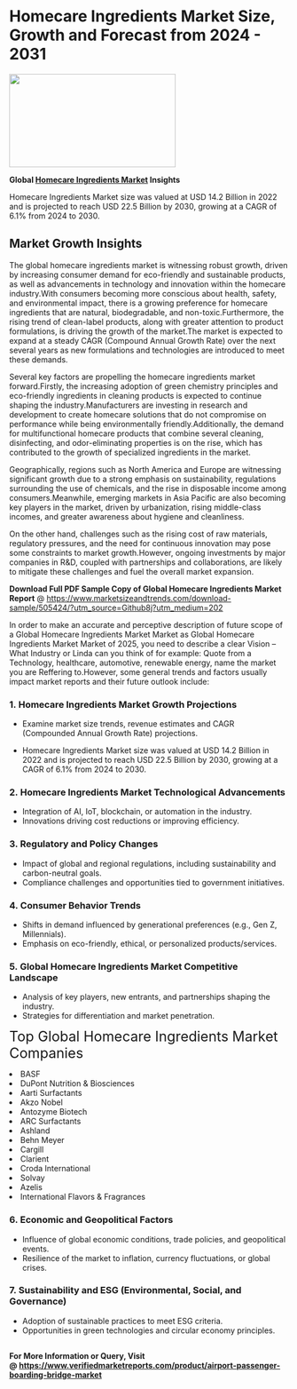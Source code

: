 <H1>Homecare Ingredients Market Size, Growth and Forecast from 2024 - 2031</H1><img class="aligncenter size-medium wp-image-584254" src="https://thirdeyenews.in/wp-content/uploads/2024/09/Global-Market-Research-300x168.jpeg" alt="" width="300" height="168" /><p><strong>Global&nbsp;<a href="https://www.marketsizeandtrends.com/download-sample/505424/?utm_source=Github8j?utm_medium=202">Homecare Ingredients Market</a> Insights</strong></p><p>Homecare Ingredients Market size was valued at USD 14.2 Billion in 2022 and is projected to reach USD 22.5 Billion by 2030, growing at a CAGR of 6.1% from 2024 to 2030.</p><p><h2>Market Growth Insights</h2> <p>The global homecare ingredients market is witnessing robust growth, driven by increasing consumer demand for eco-friendly and sustainable products, as well as advancements in technology and innovation within the homecare industry.With consumers becoming more conscious about health, safety, and environmental impact, there is a growing preference for homecare ingredients that are natural, biodegradable, and non-toxic.Furthermore, the rising trend of clean-label products, along with greater attention to product formulations, is driving the growth of the market.The market is expected to expand at a steady CAGR (Compound Annual Growth Rate) over the next several years as new formulations and technologies are introduced to meet these demands.</p> <p>Several key factors are propelling the homecare ingredients market forward.Firstly, the increasing adoption of green chemistry principles and eco-friendly ingredients in cleaning products is expected to continue shaping the industry.Manufacturers are investing in research and development to create homecare solutions that do not compromise on performance while being environmentally friendly.Additionally, the demand for multifunctional homecare products that combine several cleaning, disinfecting, and odor-eliminating properties is on the rise, which has contributed to the growth of specialized ingredients in the market.</p> <p>Geographically, regions such as North America and Europe are witnessing significant growth due to a strong emphasis on sustainability, regulations surrounding the use of chemicals, and the rise in disposable income among consumers.Meanwhile, emerging markets in Asia Pacific are also becoming key players in the market, driven by urbanization, rising middle-class incomes, and greater awareness about hygiene and cleanliness.</p> <p>On the other hand, challenges such as the rising cost of raw materials, regulatory pressures, and the need for continuous innovation may pose some constraints to market growth.However, ongoing investments by major companies in R&D, coupled with partnerships and collaborations, are likely to mitigate these challenges and fuel the overall market expansion.</p> <p><span class=""><strong>Download Full PDF Sample Copy of Global Homecare Ingredients Market Report</strong> @ <a href="https://www.marketsizeandtrends.com/download-sample/505424/?utm_source=Github8j?utm_medium=202" target="_blank">https://www.marketsizeandtrends.com/download-sample/505424/?utm_source=Github8j?utm_medium=202</a></span></p><p>In order to make an accurate and perceptive description of future scope of a Global&nbsp;Homecare Ingredients Market Market as Global&nbsp;Homecare Ingredients Market Market of 2025, you need to describe a clear Vision &ndash; What Industry or Linda can you think of for example: Quote from a Technology, healthcare, automotive, renewable energy, name the market you are Reffering to.However, some general trends and factors usually impact market reports and their future outlook include:</p><h3>1.&nbsp;<strong>Homecare Ingredients Market Growth Projections</strong></h3><ul><li>Examine market size trends, revenue estimates and CAGR (Compounded Annual Growth Rate) projections.</li><li><p>Homecare Ingredients Market size was valued at USD 14.2 Billion in 2022 and is projected to reach USD 22.5 Billion by 2030, growing at a CAGR of 6.1% from 2024 to 2030.</p></li></ul><h3>2.&nbsp;<strong>Homecare Ingredients Market Technological Advancements</strong></h3><ul><li>Integration of AI, IoT, blockchain, or automation in the industry.</li><li>Innovations driving cost reductions or improving efficiency.</li></ul><h3>3.&nbsp;<strong>Regulatory and Policy Changes</strong></h3><ul><li>Impact of global and regional regulations, including sustainability and carbon-neutral goals.</li><li>Compliance challenges and opportunities tied to government initiatives.</li></ul><h3>4.&nbsp;<strong>Consumer Behavior Trends</strong></h3><ul><li>Shifts in demand influenced by generational preferences (e.g., Gen Z, Millennials).</li><li>Emphasis on eco-friendly, ethical, or personalized products/services.</li></ul><h3>5.&nbsp;<strong>Global Homecare Ingredients Market Competitive Landscape</strong></h3><ul><li>Analysis of key players, new entrants, and partnerships shaping the industry.</li><li>Strategies for differentiation and market penetration.</li></ul><p data-pm-slice="1 1 []"><span style="color: inherit; font-family: inherit; font-size: 25px;">Top Global Homecare Ingredients Market Companies</span></p><div class="" data-test-id=""><p><li>BASF</li><li> DuPont Nutrition & Biosciences</li><li> Aarti Surfactants</li><li> Akzo Nobel</li><li> Antozyme Biotech</li><li> ARC Surfactants</li><li> Ashland</li><li> Behn Meyer</li><li> Cargill</li><li> Clarient</li><li> Croda International</li><li> Solvay</li><li> Azelis</li><li> International Flavors & Fragrances</li></p></div><h3>6.&nbsp;<strong>Economic and Geopolitical Factors</strong></h3><ul><li>Influence of global economic conditions, trade policies, and geopolitical events.</li><li>Resilience of the market to inflation, currency fluctuations, or global crises.</li></ul><h3>7.&nbsp;<strong>Sustainability and ESG (Environmental, Social, and Governance)</strong></h3><ul><li>Adoption of sustainable practices to meet ESG criteria.</li><li>Opportunities in green technologies and circular economy principles.</li></ul><h2><strong style="font-size: 14px;">For More Information or Query, Visit @&nbsp;</strong><a style="background-color: #ffffff; font-size: 14px;" href="https://www.marketsizeandtrends.com/report/homecare-ingredients-market/" target="_blank">https://www.verifiedmarketreports.com/product/airport-passenger-boarding-bridge-market</a></h2>